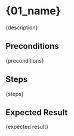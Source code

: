 # {01_name}

{description}

## Preconditions

{preconditions}

## Steps

{steps}

## Expected Result

{expected result}